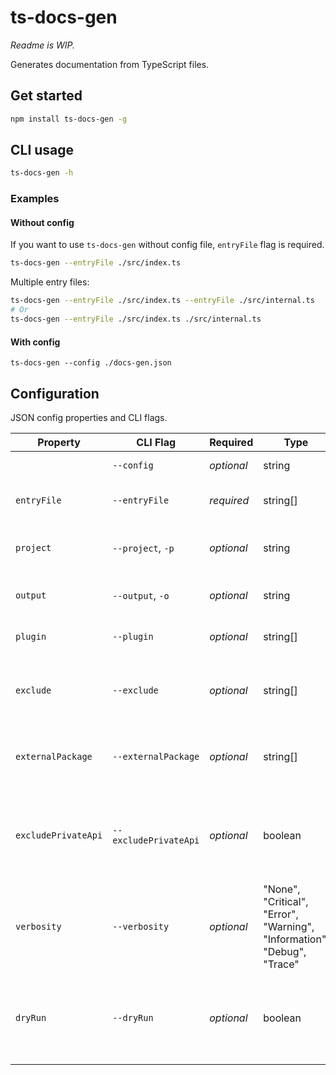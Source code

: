 # ts-docs-gen

_Readme is WIP._

Generates documentation from TypeScript files.

## Get started 
```sh
npm install ts-docs-gen -g
```

## CLI usage
```sh
ts-docs-gen -h
```

### Examples

#### Without config

If you want to use `ts-docs-gen` without config file, `entryFile` flag is required.
```sh
ts-docs-gen --entryFile ./src/index.ts
```

Multiple entry files:
```sh
ts-docs-gen --entryFile ./src/index.ts --entryFile ./src/internal.ts
# Or
ts-docs-gen --entryFile ./src/index.ts ./src/internal.ts
```

#### With config

```
ts-docs-gen --config ./docs-gen.json
```

## Configuration
JSON config properties and CLI flags.

| Property            | CLI Flag              | Required   | Type                                                                    | Default       | Description                                                                                |
| ------------------- | --------------------- | ---------- | ----------------------------------------------------------------------- | ------------- | ------------------------------------------------------------------------------------------ |
|                     | `--config`            | _optional_ | string                                                                  |               | Relative path to config json file.                                                         |
| `entryFile`         | `--entryFile`         | _required_ | string[]                                                                |               | TypeScript project entry files.                                                            |
| `project`           | `--project`, `-p`     | _optional_ | string                                                                  | cwd           | Full path to TypeScript project directory.                                                 |
| `output`            | `--output`, `-o`      | _optional_ | string                                                                  | ./docs/api/   | Documentation output directory.                                                            |
| `plugin`            | `--plugin`            | _optional_ | string[]                                                                |               | Package name or path to plugin.                                                            |
| `exclude`           | `--exclude`           | _optional_ | string[]                                                                |               | File locations that should not be included generated documentation.                        |
| `externalPackage`   | `--externalPackage`   | _optional_ | string[]                                                                |               | External package names to include in extracted data.                                       |
| `excludePrivateApi` | `--excludePrivateApi` | _optional_ | boolean                                                                 | `true`        | Excludes api items that has access modifier set to "private" or JSDoc tag "@private".      |
| `verbosity`         | `--verbosity`         | _optional_ | "None", "Critical", "Error", "Warning", "Information", "Debug", "Trace" | "Information" | Verbosity of output.                                                                       |
| `dryRun`            | `--dryRun`            | _optional_ | boolean                                                                 |               | Generates markdown files but not writes them. Outputs generated data in `Trace` log level. |
